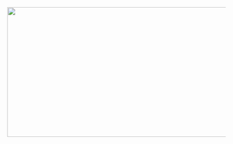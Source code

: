 <a href="https://www.gitanimals.org/en_US?utm_medium=image&utm_source=kwgon0212&utm_content=farm">
<img
  src="https://render.gitanimals.org/farms/kwgon0212"
  width="600"
  height="300"
/>
</a>
